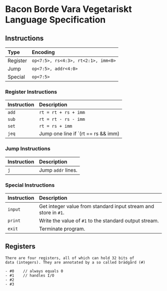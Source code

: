 # Bacon Borde Vara Vegetariskt Language Specification

## Instructions

| **Type** | **Encoding** |
|:---------|:-------------|
| Register | `op<7:5>, rs<4:3>, rt<2:1>, imm<0>` |
| Jump     | `op<7:5>, addr<4:0>` |
| Special  | `op<7:5>` |

### Register Instructions

| **Instruction** | **Description** |
|:----------------|:----------------|
| `add`           | `rt = rt + rs + imm` |
| `sub`           | `rt = rt - rs - imm`  |
| `set`           | `rt = rs + imm` |
| `jeq`           | Jump one line if `(rt == rs && imm) || (rt != rs && !imm)`. |

### Jump Instructions

| **Instruction** | **Description** |
|:----------------|:----------------|
| `j`             | Jump `addr` lines. |

### Special Instructions

| **Instruction** | **Description** |
|:----------------|:----------------|
| `input`         | Get integer value from standard input stream and store in `#1`. |
| `print`         | Write the value of `#1` to the standard output stream. |
| `exit`          | Terminate program. |

## Registers

    There are four registers, all of which can hold 32 bits of 
    data (integers). They are annotated by a so called brädgård (#)

    - #0    // always equals 0
    - #1    // handles I/O
    - #2                                    
    - #3